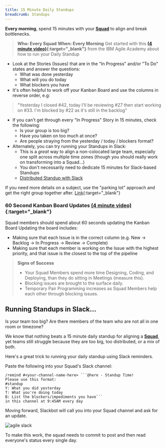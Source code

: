 ```yaml
---
title: 15 Minute Daily Standups
breadcrumb: Standups
---
```

**Every morning**, spend 15 minutes with your [**Squad**](../ibm-squad-thinking/) to align and break bottlenecks.

> **Who: Every Squad**
> **When: Every Morning**
> Get started with this  **[(4 minute video)](http://agileacademy.w3ibm.mybluemix.net/standalone/daily_standup_meeting/){:target="_blank"}** from the IBM Agile Academy about how to run your Daily Standup

- Look at the Stories (Issues) that are in the "In Progress" and/or "To Do" states and answer the questions:
    - What was done yesterday
    - What will you do today
    - What blockers you have
- It's often helpful to work off your Kanban Board and use the columns in reverse order, e.g:
>"Yesterday I closed #42, today I'll be reviewing #27 then start working on #33. I'm blocked by #22 as it's still in the backlog"
- If you can't get through every "In Progress" Story in 15 minutes, check the following:
  - Is your group is too big?
  - Have you taken on too much at once?
  - Are people straying from the yesterday / today / blockers format?
- Alternately, you can try running your Standups in Slack:
  - This is a _great_ way to align a non-colocated large team, especially one split across multiple time zones (though you should really work on transforming into a Squad...)
  - You don't necessarily need to dedicate 15 minutes for Slack-based Standups
  - [Distributed Standup with Slack](#running-standups-in-slack)

If you need more details on a subject, use the "parking lot" approach and get the right group together after. [Link](https://w3-connections.ibm.com/blogs/widp/entry/how_to_lead_a_daily_standup?lang=en){:target="_blank"}

### 60 Second Kanban Board Updates [(4 minute video)](http://agileacademy.w3ibm.mybluemix.net/standalone/walls_of_work/){:target="_blank"}
Squad members should spend about 60 seconds updating the Kanban Board Updating the board includes:
* Making sure that each Issue is in the correct column (e.g. New -> Backlog -> In Progress -> Review -> Complete)
* Making sure that each member is working on the Issue with the highest priority, and that issue is the closest to the top of the pipeline

> **Signs of Success**
> * Your Squad Members spend more time Designing, Coding, and Deploying, than they do sitting in Meetings (measure this).
> * Blocking issues are brought to the surface daily.
> * Temporary Pair Programming increases as Squad Members help each other through blocking issues.

## Running Standups in Slack...

Is your team too big? Are there members of the team who are not all in one room or timezone?

We know that nothing beats a 15 minute daily standup for aligning a [**Squad**](../ibm-squad-thinking/), yet teams still struggle because they are too big, too distributed, or a mix of both.

Here's a great trick to running your daily standup using Slack reminders.

Paste the following into your Squad's Slack channel:

```
/remind #<your-channel-name-here> ```@here - Standup Time!
Please use this format:
#standup
Y: What you did yesterday
T: What you're doing today
B: List the blockers/impediments you have```
in this channel at 9:45AM every day
```

Moving forward, Slackbot will call you into your Squad channel and ask for an update.

<img src="https://pages.github.ibm.com/watson-health-playbook/resources/images/agileplaybook/agile-slack.png" alt="agile slack">

To make this work, the squad needs to commit to post and then read everyone's status every single day.
